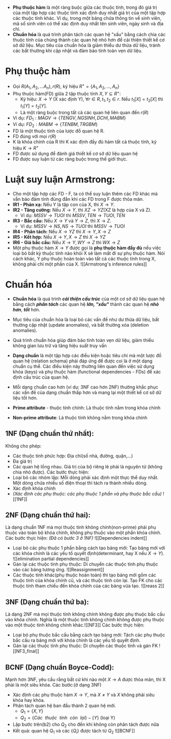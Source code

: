 - **Phụ thuộc hàm** là một ràng buộc giữa các thuộc tính, trong đó giá trị của một tập hợp các thuộc tính xác định duy nhất giá trị của một tập hợp các thuộc tính khác. Ví dụ, trong một bảng chứa thông tin về sinh viên, mã số sinh viên có thể xác định duy nhất tên sinh viên, ngày sinh và địa chỉ.
- **Chuẩn hóa** là quá trình phân tách các quan hệ "xấu" bằng cách chia các thuộc tính của chúng thành các quan hệ nhỏ hơn để cải thiện thiết kế cơ sở dữ liệu. Mục tiêu của chuẩn hóa là giảm thiểu dư thừa dữ liệu, tránh các bất thường khi cập nhật và đảm bảo tính toàn vẹn dữ liệu.
# Phụ thuộc hàm
- Gọi $R(A_1, A_2,...A_n), r(R)$, ký hiệu $R^{+} = \{A_1, A_2,...,A_n\}$
- Phụ thuộc hàm(FD) giữa 2 tập thuộc tính $X, Y \subseteq R^+$:
    - Ký hiệu: $X \rightarrow Y$ (X xác định Y), $\forall r \in R, t_1, t_2 \in r$. Nếu $t_1[X] = t_2[X]$ thì $t_1[Y] = t_2[Y]$.
    - Là một ràng buộc trong tất cả các quan hệ liên quan đến $r(R)$
- Ví dụ: $FD_1: MAGV \rightarrow \{TENGV,NGSINH,DCHI,MABM\}$
- Ví dụ: $FD_2: MABM \rightarrow \{TENBM, TRGBM\}$
- FD là một thuộc tính của lược đồ quan hệ R.
- FD đúng với mọi $r(R)$
- K là khóa chính của R thì K xác định đầy đủ hàm tất cả thuộc tính, ký hiệu $K \rightarrow R^+$
- FD được sử dụng để đánh giá thiết kế cơ sở dữ liệu quan hệ
- FD được suy luận từ các ràng buộc trong thế giới thực.
# Luật suy luận Armstrong:
- Cho một tập hợp các FD - F, ta có thể suy luận thêm các FD khác mà vẫn bảo đảm tính đúng đắn khi các FD trong F được thỏa mãn.
- **IR1 - Phản xạ:** Nếu Y là tập con của X, thì $X \rightarrow Y$.
- **IR2 - Tăng cường:** Nếu $X \rightarrow Y$, thì $XZ \rightarrow YZ$(XZ là hợp của X và Z).
    - Ví dụ: $MSSV \rightarrow TUOI$ thì $MSSV, TEN \rightarrow TUOI, TEN$
- **IR3 - Bắc cầu:** Nếu $X \rightarrow Y$ và $Y \rightarrow Z$, thì $X \rightarrow Z$.
    - Ví dụ: $MSSV \rightarrow NS, NS \rightarrow TUOI$ thì $MSSV \rightarrow TUOI$
- **IR4 - Phân tách:** Nếu $X \rightarrow YZ$ thì $X \rightarrow Y, X \rightarrow Z$
- **IR5 - Kết hợp:** Nếu $X \rightarrow Y, X \rightarrow Z$ thì $X \rightarrow YZ$
- **IR6 - Giả bắc cầu:** Nếu $X \rightarrow Y, WY \rightarrow Z$ thì $WX \rightarrow Z$
- Một phụ thuộc hàm $X \rightarrow Y$ được gọi là **phụ thuộc hàm đầy đủ** nếu việc loại bỏ bất kỳ thuộc tính nào khỏi X sẽ làm mất đi sự phụ thuộc hàm. Nói cách khác, Y phụ thuộc hoàn toàn vào tất cả các thuộc tính trong X, không phải chỉ một phần của X.
![[Armstrong's inference rules]]
# Chuẩn hóa
- **Chuẩn hóa** là quá trình ***cải thiện cấu trúc*** của một cơ sở dữ liệu quan hệ bằng cách ***phân tách*** các quan hệ ***lớn, "xấu"*** thành các quan hệ ***nhỏ hơn***, ***tốt*** hơn.
- Mục tiêu của chuẩn hóa là loại bỏ các vấn đề như dư thừa dữ liệu, bất thường cập nhật (update anomalies), và bất thường xóa (deletion anomalies).
- Quá trình chuẩn hóa giúp đảm bảo tính toàn vẹn dữ liệu, giảm thiểu không gian lưu trữ và tăng hiệu suất truy vấn

- **Dạng chuẩn** là một tập hợp các điều kiện hoặc tiêu chí mà một lược đồ quan hệ (relation schema) phải đáp ứng để được coi là ở một dạng chuẩn cụ thể. Các điều kiện này thường liên quan đến việc sử dụng khóa (keys) và phụ thuộc hàm (functional dependencies - FDs) để xác định cấu trúc của quan hệ.
- Mỗi dạng chuẩn cao hơn (ví dụ: 3NF cao hơn 2NF) thường khắc phục các vấn đề của dạng chuẩn thấp hơn và mang lại một thiết kế cơ sở dữ liệu tốt hơn.
- **Prime attribute** - thuộc tính chính: Là thuộc tính nằm trong khóa chính
- **Non-prime attribute**: Là thuộc tính không nằm trong khóa chính
## 1NF (Dạng chuẩn thứ nhất):
Không cho phép: 
- Các thuộc tính phức hợp: Địa chỉ(số nhà, đường, quận,...)
- Đa giá trị 
- Các quan hệ lồng nhau. 
Giá trị của bộ riêng lẻ phải là nguyên tử (không chia nhỏ được).
Các bước thực hiện:
- Loại bỏ các nhóm lặp: Mỗi dòng phải xác định một thực thể duy nhất. Một dòng chứa nhiều số điện thoại thì tách ra thành nhiều dòng.
- Xác định khóa chính
- *(Xác định các phụ thuộc: các phụ thuộc 1 phần và phụ thuộc bắc cầu)*
![[1NF]]
## 2NF (Dạng chuẩn thứ hai): 
Là dạng chuẩn 1NF mà mọi thuộc tính không chính(non-prime) phải phụ thuộc vào toàn bộ khóa chính, không phụ thuộc vào một phần khóa chính.
Các bước thực hiện: *(Đã có bước 3 ở 1NF)* 
![[Dependencies indent]]
- Loại bỏ các phụ thuộc 1 phần bằng cách tạo bảng mới: Tạo bảng mới với các khóa chính là các yếu tố quyết định(determinant, hay X nếu $X \rightarrow Y$). ![[elimination partial dependencies]]
- Gán lại các thuộc tính phụ thuộc: Di chuyển các thuộc tính phụ thuộc vào các bảng tương ứng. ![[Reassignment]]
- Các thuộc tính khác(phụ thuộc hoàn toàn) thì tạo bảng mới gồm các thuộc tính của khóa chính cũ, và các thuộc tính còn lại. Tạo FK cho các thuộc tính tham chiếu đến khóa chính của các bảng vừa tạo. ![[reass 2]] 
## 3NF (Dạng chuẩn thứ ba): 
Là dạng 2NF mà mọi thuộc tính không chính không được phụ thuộc bắc cầu vào khóa chính. Nghĩa là một thuộc tính không chính không được phụ thuộc vào một thuộc tính không chính khác.![[NF3]]
Các bước thực hiện:
- Loại bỏ phụ thuộc bắc cầu bằng cách tạo bảng mới: Tách các phụ thuộc bắc cầu ra bảng mới với khóa chính là các yếu tố quyết định.
- Gán lại các thuộc tính phụ thuộc: Di chuyển các thuộc tính và gán FK
![[NF3_final]]
## BCNF (Dạng chuẩn Boyce-Codd): 
Mạnh hơn 3NF, yêu cầu rằng bất cứ khi nào một $X \rightarrow A$ được thỏa mãn, thì X phải là một siêu khóa.
Các bước:(ở dạng 3NF)
- Xác định các phụ thuộc hàm $X \rightarrow Y$, mà $X \neq Y$ và $X$ không phải siêu khóa hay khóa.
- Phân tách quan hệ ban đầu thành 2 quan hệ mới. 
    - $Q_1 = \{X, Y\}$
    - $Q_2 = \{Các \ \ thuộc \ \  tính \ \ còn \ \ lại\} - \{Y\}$  (loại Y)
- Lặp bước trên(b2) cho $Q_2$ cho đến khi không còn phân tách được nữa
- Kết quả: quan hệ $Q_1$ và các $\{Q_i\}$ được tách từ $Q_2$ ![[BCNF]]